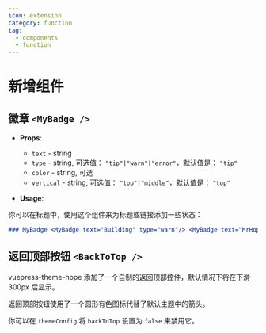 ```yaml
---
icon: extension
category: function
tag:
  - components
  - function
---
```


# 新增组件

## 徽章 `<MyBadge />`

- **Props**:

  - `text` - string
  - `type` - string, 可选值： `"tip"|"warn"|"error"`，默认值是： `"tip"`
  - `color` - string, 可选
  - `vertical` - string, 可选值： `"top"|"middle"`，默认值是： `"top"`

- **Usage**:

你可以在标题中，使用这个组件来为标题或链接添加一些状态：

``` md
### MyBadge <MyBadge text="Building" type="warn"/> <MyBadge text="MrHope" color="grey" />
```

## 返回顶部按钮 `<BackToTop />` <MyBadge text="支持局部配置" />

vuepress-theme-hope 添加了一个自制的返回顶部控件，默认情况下将在下滑 300px 后显示。

返回顶部按钮使用了一个圆形有色图标代替了默认主题中的箭头。

你可以在 `themeConfig` 将 `backToTop` 设置为 `false` 来禁用它。
